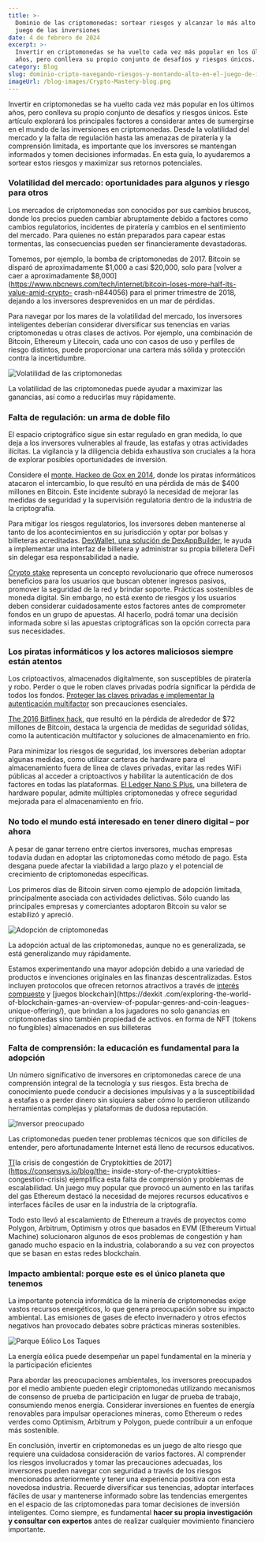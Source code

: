 ```yaml
---
title: >-
  Dominio de las criptomonedas: sortear riesgos y alcanzar lo más alto en el
  juego de las inversiones
date: 4 de febrero de 2024
excerpt: >-
  Invertir en criptomonedas se ha vuelto cada vez más popular en los últimos
  años, pero conlleva su propio conjunto de desafíos y riesgos únicos.
category: Blog
slug: dominio-cripto-navegando-riesgos-y-montando-alto-en-el-juego-de-inversion
imageUrl: /blog-images/Crypto-Mastery-blog.png
---
```

Invertir en criptomonedas se ha vuelto cada vez más popular en los últimos años, pero conlleva su propio conjunto de desafíos y riesgos únicos. Este artículo explorará los principales factores a considerar antes de sumergirse en el mundo de las inversiones en criptomonedas. Desde la volatilidad del mercado y la falta de regulación hasta las amenazas de piratería y la comprensión limitada, es importante que los inversores se mantengan informados y tomen decisiones informadas. En esta guía, lo ayudaremos a sortear estos riesgos y maximizar sus retornos potenciales.

### Volatilidad del mercado: oportunidades para algunos y riesgo para otros

Los mercados de criptomonedas son conocidos por sus cambios bruscos, donde los precios pueden cambiar abruptamente debido a factores como cambios regulatorios, incidentes de piratería y cambios en el sentimiento del mercado. Para quienes no están preparados para capear estas tormentas, las consecuencias pueden ser financieramente devastadoras.

Tomemos, por ejemplo, la bomba de criptomonedas de 2017. Bitcoin se disparó de aproximadamente $1,000 a casi $20,000, solo para [volver a caer a aproximadamente $8,000](https://www.nbcnews.com/tech/internet/bitcoin-loses-more-half-its-value-amid-crypto- crash-n844056) para el primer trimestre de 2018, dejando a los inversores desprevenidos en un mar de pérdidas.

Para navegar por los mares de la volatilidad del mercado, los inversores inteligentes deberían considerar diversificar sus tenencias en varias criptomonedas u otras clases de activos. Por ejemplo, una combinación de Bitcoin, Ethereum y Litecoin, cada uno con casos de uso y perfiles de riesgo distintos, puede proporcionar una cartera más sólida y protección contra la incertidumbre.

![Volatilidad de las criptomonedas](/blog-images/a0d3c57a-7872-460e-9ab5-eb7617b718ea.jpg)

La volatilidad de las criptomonedas puede ayudar a maximizar las ganancias, así como a reducirlas muy rápidamente.

### Falta de regulación: un arma de doble filo

El espacio criptográfico sigue sin estar regulado en gran medida, lo que deja a los inversores vulnerables al fraude, las estafas y otras actividades ilícitas. La vigilancia y la diligencia debida exhaustiva son cruciales a la hora de explorar posibles oportunidades de inversión.

Considere el [monte. Hackeo de Gox en 2014](https://www.wired.com/2014/03/bitcoin-exchange/), donde los piratas informáticos atacaron el intercambio, lo que resultó en una pérdida de más de $400 millones en Bitcoin. Este incidente subrayó la necesidad de mejorar las medidas de seguridad y la supervisión regulatoria dentro de la industria de la criptografía.

Para mitigar los riesgos regulatorios, los inversores deben mantenerse al tanto de los acontecimientos en su jurisdicción y optar por bolsas y billeteras acreditadas. [DexWallet, una solución de DexAppBuilder](https://dexkit.com/dexwallet/), le ayuda a implementar una interfaz de billetera y administrar su propia billetera DeFi sin delegar esa responsabilidad a nadie.

[Crypto stake](https://dexkit.com/crypto-stake-demystified-exploring-benefits-and-risks/) representa un concepto revolucionario que ofrece numerosos beneficios para los usuarios que buscan obtener ingresos pasivos, promover la seguridad de la red y brindar soporte. Prácticas sostenibles de moneda digital. Sin embargo, no está exento de riesgos y los usuarios deben considerar cuidadosamente estos factores antes de comprometer fondos en un grupo de apuestas. Al hacerlo, podrá tomar una decisión informada sobre si las apuestas criptográficas son la opción correcta para sus necesidades.

### Los piratas informáticos y los actores maliciosos siempre están atentos

Los criptoactivos, almacenados digitalmente, son susceptibles de piratería y robo. Perder o que le roben claves privadas podría significar la pérdida de todos los fondos. [Proteger las claves privadas e implementar la autenticación multifactor](https://dexkit.com/simple-steps-to-keep-your-crypto-safe-a-quick-guide-for-beginners/) son precauciones esenciales.

[Th](https://en.wikipedia.org/wiki/2016_Bitfinex_hack)[e 2016 Bitfinex hack](https://en.wikipedia.org/wiki/2016_Bitfinex_hack), que resultó en la pérdida de alrededor de $72 millones de Bitcoin, destaca la urgencia de medidas de seguridad sólidas, como la autenticación multifactor y soluciones de almacenamiento en frío.

Para minimizar los riesgos de seguridad, los inversores deberían adoptar algunas medidas, como utilizar carteras de hardware para el almacenamiento fuera de línea de claves privadas, evitar las redes WiFi públicas al acceder a criptoactivos y habilitar la autenticación de dos factores en todas las plataformas. [El Ledger Nano S Plus](https://shop.ledger.com/products/ledger-nano-s-plus), una billetera de hardware popular, admite múltiples criptomonedas y ofrece seguridad mejorada para el almacenamiento en frío.

### No todo el mundo está interesado en tener dinero digital – por ahora

A pesar de ganar terreno entre ciertos inversores, muchas empresas todavía dudan en adoptar las criptomonedas como método de pago. Esta desgana puede afectar la viabilidad a largo plazo y el potencial de crecimiento de criptomonedas específicas.

Los primeros días de Bitcoin sirven como ejemplo de adopción limitada, principalmente asociada con actividades delictivas. Sólo cuando las principales empresas y comerciantes adoptaron Bitcoin su valor se estabilizó y apreció.

![Adopción de criptomonedas](/blog-images/90db4278-a54c-4957-80ca-ec70a69adbed.jpg)

La adopción actual de las criptomonedas, aunque no es generalizada, se está generalizando muy rápidamente.

Estamos experimentando una mayor adopción debido a una variedad de productos e invenciones originales en las finanzas descentralizadas. Estos incluyen protocolos que ofrecen retornos atractivos a través de [interés compuesto](https://www.bitpanda.com/academy/en/lessons/how-does-compound-interest-work/) y [juegos blockchain](https://dexkit .com/exploring-the-world-of-blockchain-games-an-overview-of-popular-genres-and-coin-leagues-unique-offering/), que brindan a los jugadores no solo ganancias en criptomonedas sino también propiedad de activos. en forma de NFT (tokens no fungibles) almacenados en sus billeteras

### Falta de comprensión: la educación es fundamental para la adopción

Un número significativo de inversores en criptomonedas carece de una comprensión integral de la tecnología y sus riesgos. Esta brecha de conocimiento puede conducir a decisiones impulsivas y a la susceptibilidad a estafas o a perder dinero sin siquiera saber cómo lo perdieron utilizando herramientas complejas y plataformas de dudosa reputación.

![Inversor preocupado](/blog-images/c64abbf2-3583-400e-bba7-fa69ae5ccbd8.jpg)

Las criptomonedas pueden tener problemas técnicos que son difíciles de entender, pero afortunadamente Internet está lleno de recursos educativos.

[T](https://consensys.io/blog/the-inside-story-of-the-cryptokitties-congestion-crisis)[la crisis de congestión de Cryptokitties de 2017](https://consensys.io/blog/the- inside-story-of-the-cryptokitties-congestion-crisis) ejemplifica esta falta de comprensión y problemas de escalabilidad. Un juego muy popular que provocó un aumento en las tarifas del gas Ethereum destacó la necesidad de mejores recursos educativos e interfaces fáciles de usar en la industria de la criptografía.

Todo esto llevó al escalamiento de Ethereum a través de proyectos como Polygon, Arbitrum, Optimism y otros que basados ​​en EVM (Ethereum Virtual Machine) solucionaron algunos de esos problemas de congestión y han ganado mucho espacio en la industria, colaborando a su vez con proyectos que se basan en estas redes blockchain.

### Impacto ambiental: porque este es el único planeta que tenemos

La importante potencia informática de la minería de criptomonedas exige vastos recursos energéticos, lo que genera preocupación sobre su impacto ambiental. Las emisiones de gases de efecto invernadero y otros efectos negativos han provocado debates sobre prácticas mineras sostenibles.

![Parque Eólico Los Taques](/blog-images/para-eolica.jpg)

La energía eólica puede desempeñar un papel fundamental en la minería y la participación eficientes

Para abordar las preocupaciones ambientales, los inversores preocupados por el medio ambiente pueden elegir criptomonedas utilizando mecanismos de consenso de prueba de participación en lugar de prueba de trabajo, consumiendo menos energía. Considerar inversiones en fuentes de energía renovables para impulsar operaciones mineras, como Ethereum o redes verdes como Optimism, Arbitrum y Polygon, puede contribuir a un enfoque más sostenible.

En conclusión, invertir en criptomonedas es un juego de alto riesgo que requiere una cuidadosa consideración de varios factores. Al comprender los riesgos involucrados y tomar las precauciones adecuadas, los inversores pueden navegar con seguridad a través de los riesgos mencionados anteriormente y tener una experiencia positiva con esta novedosa industria. Recuerde diversificar sus tenencias, adoptar interfaces fáciles de usar y mantenerse informado sobre las tendencias emergentes en el espacio de las criptomonedas para tomar decisiones de inversión inteligentes. Como siempre, es fundamental **hacer su propia investigación y consultar con expertos** antes de realizar cualquier movimiento financiero importante.
